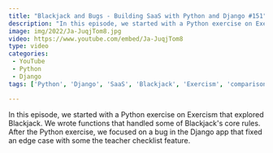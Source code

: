 ```yaml
---
title: "Blackjack and Bugs - Building SaaS with Python and Django #151"
description: "In this episode, we started with a Python exercise on Exercism that explored Blackjack. We wrote functions that handled some of Blackjack's core rules. After the Python exercise, we focused on a bug in the Django app that fixed an edge case with some the teacher checklist feature."
image: img/2022/Ja-JuqjTom8.jpg
video: https://www.youtube.com/embed/Ja-JuqjTom8
type: video
categories:
 - YouTube
 - Python
 - Django
tags: ['Python', 'Django', 'SaaS', 'Blackjack', 'Exercism', 'comparisons', 'strings']

---
```


In this episode, we started with a Python exercise on Exercism that explored Blackjack. We wrote functions that handled some of Blackjack's core rules. After the Python exercise, we focused on a bug in the Django app that fixed an edge case with some the teacher checklist feature.
